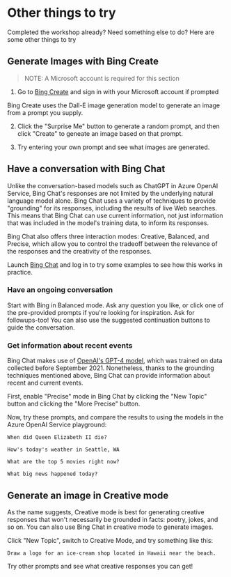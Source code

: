 # Other things to try

Completed the workshop already? Need something else to do? Here are some other things to try

## Generate Images with Bing Create

> NOTE: A Microsoft account is required for this section

1. Go to [Bing Create](https://www.bing.com/create) and sign in with your Microsoft account if prompted

Bing Create uses the Dall-E image generation model to generate an image from a prompt you supply. 

2. Click the "Surprise Me" button to generate a random prompt, and then click "Create" to geneate an image based on that prompt.

3. Try entering your own prompt and see what images are generated.

## Have a conversation with Bing Chat

Unlike the conversation-based models such as ChatGPT in Azure OpenAI Service, Bing Chat's responses are not limited by the underlying natural language model alone. Bing Chat uses a variety of techniques to provide "grounding" for its responses, including the results of live Web searches. This means that Bing Chat can use current information, not just information that was included in the model's training data, to inform its responses. 

Bing Chat also offers three interaction modes: Creative, Balanced, and Precise, which allow you to control the tradeoff between the relevance of the responses and the creativity of the responses.

Launch [Bing Chat](https://bing.com/chat) and log in to try some examples to see how this works in practice.

### Have an ongoing conversation

Start with Bing in Balanced mode. Ask any question you like, or click one of the pre-provided prompts if you're looking for inspiration. Ask for followups-too! You can also use the suggested continuation buttons to guide the conversation.

### Get information about recent events

Bing Chat makes use of [OpenAI's GPT-4 model](https://blogs.bing.com/search/march_2023/Confirmed-the-new-Bing-runs-on-OpenAI%E2%80%99s-GPT-4), which was trained on data collected before September 2021. Nonetheless, thanks to the grounding techniques mentioned above, Bing Chat can provide information about recent and current events. 

First, enable "Precise" mode in Bing Chat by clicking the "New Topic" button and clicking the "More Precise" button.

Now, try these prompts, and compare the results to using the models in the Azure OpenAI Service playground:

```
When did Queen Elizabeth II die?
```

```
How's today's weather in Seattle, WA
```

```
What are the top 5 movies right now?
```

```
What big news happened today?
```
## Generate an image in Creative mode

As the name suggests, Creative mode is best for generating creative responses that won't necessarily be grounded in facts: poetry, jokes, and so on. You can also use Bing Chat in creative mode to generate images. 

Click "New Topic", switch to Creative Mode, and try something like this:

```
Draw a logo for an ice-cream shop located in Hawaii near the beach.
```

Try other prompts and see what creative responses you can get!
